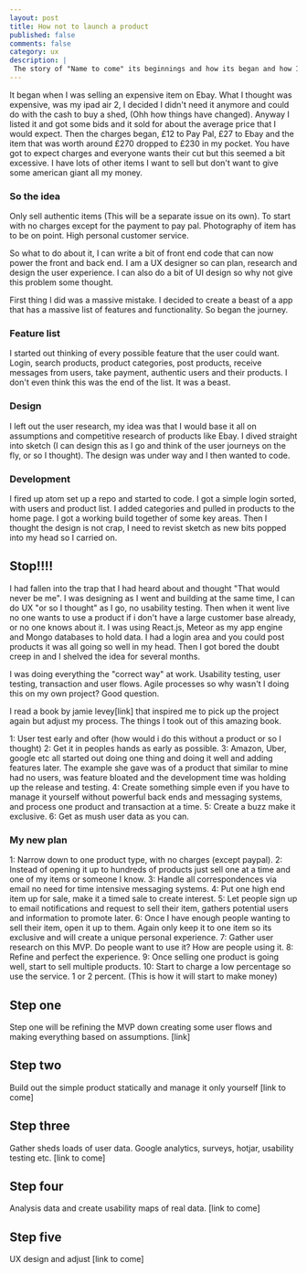 ```yaml
---
layout: post
title: How not to launch a product
published: false
comments: false
category: ux
description: |
 The story of "Name to come" its beginnings and how its began and how I approach the agile product launch and lean UX
---
```

It began when I was selling an expensive item on Ebay. What I thought was expensive, was my ipad air 2, I decided I didn't need it anymore and could do with the cash to buy a shed, (Ohh how things have changed). Anyway I listed it and got some bids and it sold for about the average price that I would expect. Then the charges began, £12 to Pay Pal, £27 to Ebay and the item that was worth around £270 dropped to £230 in my pocket. You have got to expect charges and everyone wants their cut but this seemed a bit excessive. I have lots of other items I want to sell but don't want to give some american giant all my money.

### So the idea
Only sell authentic items (This will be a separate issue on its own). To start with no charges except for the payment to pay pal. Photography of item has to be on point. High personal customer service.

So what to do about it, I can write a bit of front end code that can now power the front and back end. I am a UX designer so can plan, research and design the user experience. I can also do a bit of UI design so why not give this problem some thought.

First thing I did was a massive mistake. I decided to create a beast of a app that has a massive list of features and functionality. So began the journey.

### Feature list
I started out thinking of every possible feature that the user could want. Login, search products, product categories, post products, receive messages from users, take payment, authentic users and their products. I don't even think this was the end of the list. It was a beast.

### Design
I left out the user research, my idea was that I would base it all on assumptions and competitive research of products like Ebay. I dived straight into sketch (I can design this as I go and think of the user journeys on the fly, or so I thought). The design was under way and I then wanted to code.

### Development
I fired up atom set up a repo and started to code. I got a simple login sorted, with users and product list. I added categories and pulled in products to the home page. I got a working build together of some key areas. Then I thought the design is not crap, I need to revist sketch as new bits popped into my head so I carried on.


## Stop!!!!
I had fallen into the trap that I had heard about and thought "That would never be me". I was designing as I went and building at the same time, I can do UX "or so I thought" as I go, no usability testing. Then when it went live no one wants to use a product if i don't have a large customer base already, or no one knows about it. I was using React.js, Meteor as my app engine and Mongo databases to hold data. I had a login area and you could post products it was all going so well in my head. Then I got bored the doubt creep in and I shelved the idea for several months.

I was doing everything the "correct way" at work. Usability testing, user testing, transaction and user flows. Agile processes so why wasn't I doing this on my own project? Good question.

I read a book by jamie levey[link] that inspired me to pick up the project again but adjust my process. The things I took out of this amazing book.

1: User test early and ofter (how would i do this without a product or so I thought)
2: Get it in peoples hands as early as possible.
3: Amazon, Uber, google etc all started out doing one thing and doing it well and adding features later. The example she gave was of a product that similar to mine had no users, was feature bloated and the development time was holding up the release and testing.
4: Create something simple even if you have to manage it yourself without powerful back ends and messaging systems, and process one product and transaction at a time.
5: Create a buzz make it exclusive.
6: Get as mush user data as you can.

### My new plan

1: Narrow down to one product type, with no charges (except paypal).
2: Instead of opening it up to hundreds of products just sell one at a time and one of my items or someone I know.
3: Handle all correspondences via email no need for time intensive messaging systems.
4: Put one high end item up for sale, make it a timed sale to create interest.
5: Let people sign up to email notifications and request to sell their item, gathers potential users and information to promote later.
6: Once I have enough people wanting to sell their item, open it up to them. Again only keep it to one item so its exclusive and will create a unique personal experience.
7: Gather user research on this MVP. Do people want to use it? How are people using it.
8: Refine and perfect the experience.
9: Once selling one product is going well, start to sell multiple products.
10: Start to charge a low percentage so use the service. 1 or 2 percent. (This is how it will start to make money)

## Step one
Step one will be refining the MVP down creating some user flows and making everything based on assumptions.
[link]

## Step two
Build out the simple product statically and manage it only yourself
[link to come]

## Step three
Gather sheds loads of user data. Google analytics, surveys, hotjar, usability testing etc.
[link to come]

## Step four
Analysis data and create usability maps of real data.
[link to come]

## Step five
UX design and adjust
[link to come]
